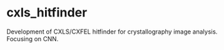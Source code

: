 # cxls_hitfinder
Development of CXLS/CXFEL hitfinder for crystallography image analysis. Focusing on CNN.
